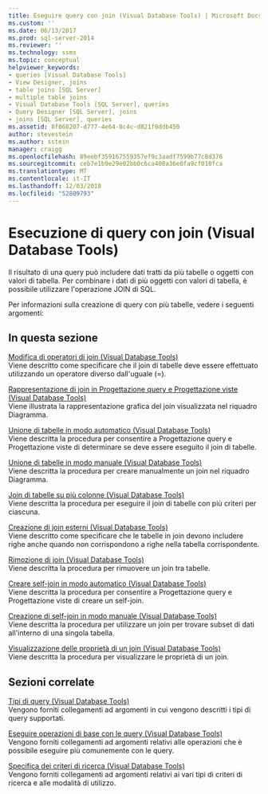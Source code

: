 ```yaml
---
title: Eseguire query con join (Visual Database Tools) | Microsoft Docs
ms.custom: ''
ms.date: 06/13/2017
ms.prod: sql-server-2014
ms.reviewer: ''
ms.technology: ssms
ms.topic: conceptual
helpviewer_keywords:
- queries [Visual Database Tools]
- View Designer, joins
- table joins [SQL Server]
- multiple table joins
- Visual Database Tools [SQL Server], queries
- Query Designer [SQL Server], joins
- joins [SQL Server], queries
ms.assetid: 8f068207-d777-4e64-8c4c-d821f0ddb450
author: stevestein
ms.author: sstein
manager: craigg
ms.openlocfilehash: 89eebf359167559357ef9c3aadf7599b77c8d376
ms.sourcegitcommit: ceb7e1b9e29e02bb0c6ca400a36e0fa9cf010fca
ms.translationtype: MT
ms.contentlocale: it-IT
ms.lasthandoff: 12/03/2018
ms.locfileid: "52809793"
---
```

# <a name="query-with-joins-visual-database-tools"></a>Esecuzione di query con join (Visual Database Tools)
  Il risultato di una query può includere dati tratti da più tabelle o oggetti con valori di tabella. Per combinare i dati di più oggetti con valori di tabella, è possibile utilizzare l'operazione JOIN di SQL.  
  
 Per informazioni sulla creazione di query con più tabelle, vedere i seguenti argomenti:  
  
## <a name="in-this-section"></a>In questa sezione  
 [Modifica di operatori di join &#40;Visual Database Tools&#41;](visual-database-tools.md)  
 Viene descritto come specificare che il join di tabelle deve essere effettuato utilizzando un operatore diverso dall'uguale (=).  
  
 [Rappresentazione di join in Progettazione query e Progettazione viste &#40;Visual Database Tools&#41;](how-the-query-and-view-designer-represents-joins-visual-database-tools.md)  
 Viene illustrata la rappresentazione grafica del join visualizzata nel riquadro Diagramma.  
  
 [Unione di tabelle in modo automatico &#40;Visual Database Tools&#41;](join-tables-automatically-visual-database-tools.md)  
 Viene descritta la procedura per consentire a Progettazione query e Progettazione viste di determinare se deve essere eseguito il join di tabelle.  
  
 [Unione di tabelle in modo manuale &#40;Visual Database Tools&#41;](join-tables-manually-visual-database-tools.md)  
 Viene descritta la procedura per creare manualmente un join nel riquadro Diagramma.  
  
 [Join di tabelle su più colonne &#40;Visual Database Tools&#41;](join-tables-on-multiple-columns-visual-database-tools.md)  
 Viene descritta la procedura per eseguire il join di tabelle con più criteri per ciascuna.  
  
 [Creazione di join esterni &#40;Visual Database Tools&#41;](create-outer-joins-visual-database-tools.md)  
 Viene descritto come specificare che le tabelle in join devono includere righe anche quando non corrispondono a righe nella tabella corrispondente.  
  
 [Rimozione di join &#40;Visual Database Tools&#41;](remove-joins-visual-database-tools.md)  
 Viene descritta la procedura per rimuovere un join tra tabelle.  
  
 [Creare self-join in modo automatico &#40;Visual Database Tools&#41;](create-self-joins-automatically-visual-database-tools.md)  
 Viene descritta la procedura per consentire a Progettazione query e Progettazione viste di creare un self-join.  
  
 [Creazione di self-join in modo manuale &#40;Visual Database Tools&#41;](create-self-joins-manually-visual-database-tools.md)  
 Viene descritta la procedura per utilizzare un join per trovare subset di dati all'interno di una singola tabella.  
  
 [Visualizzazione delle proprietà di un join &#40;Visual Database Tools&#41;](view-join-properties-visual-database-tools.md)  
 Viene descritta la procedura per visualizzare le proprietà di un join.  
  
## <a name="related-sections"></a>Sezioni correlate  
 [Tipi di query &#40;Visual Database Tools&#41;](types-of-queries-visual-database-tools.md)  
 Vengono forniti collegamenti ad argomenti in cui vengono descritti i tipi di query supportati.  
  
 [Eseguire operazioni di base con le query &#40;Visual Database Tools&#41;](perform-basic-operations-with-queries-visual-database-tools.md)  
 Vengono forniti collegamenti ad argomenti relativi alle operazioni che è possibile eseguire più comunemente con le query.  
  
 [Specifica dei criteri di ricerca &#40;Visual Database Tools&#41;](specify-search-criteria-visual-database-tools.md)  
 Vengono forniti collegamenti ad argomenti relativi ai vari tipi di criteri di ricerca e alle modalità di utilizzo.  
  
  
